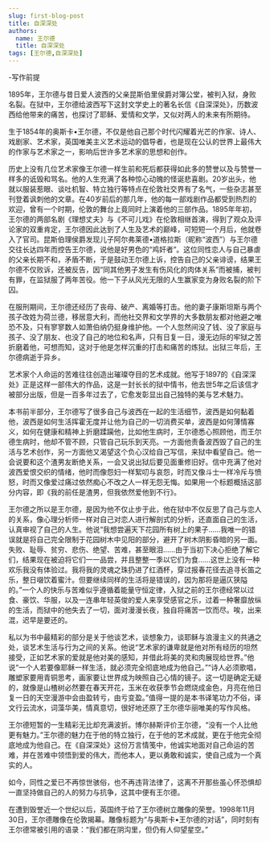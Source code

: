 ```yaml
---
slug: first-blog-post
title: 自深深处
authors:
  name: 王尔德
  title: 自深深处
tags: [王尔德,自深深处]
---
```


-写作前提

1895年，王尔德与昔日爱人波西的父亲昆斯伯里侯爵对簿公堂，被判入狱，身败名裂。在狱中，王尔德给波西写下这封文学史上的著名长信《自深深处》，历数波西给他带来的痛苦，也探讨了耶稣、爱情和文学，又似对两人的未来有所期待。

生于1854年的奥斯卡•王尔德，不仅是他自己那个时代闪耀着光芒的作家、诗人、戏剧家、艺术家，英国唯美主义艺术运动的倡导者，也是现在公认的世界上最伟大的作家与艺术家之一，影响后世许多艺术家的思想和创作。

历史上没有几位艺术家像王尔德一样生前和死后都获得如此多的赞誉以及与赞誉一样多的诋毁和骂名。他的人生充满了各种惊心动魄的怪诞悲喜剧。20岁出头，他就以服装惹眼、谈吐机智、特立独行等特点在伦敦社交界有了名气，一些杂志甚至刊登着讽刺他的文章。在40岁前后的那几年，他的每一部戏剧作品都受到热烈的欢迎，曾有一个时期，伦敦的舞台上竟同时上演着他的三部作品。1895年年初，王尔德的两部名剧《理想丈夫》与《不可儿戏》在伦敦相继首演，得到了观众及评论家的双重肯定，王尔德因此达到了人生及艺术的巅峰，可短短一个月后，他就卷入了官司。昆斯伯理侯爵发现儿子阿尔弗莱德•道格拉斯（昵称“波西”）与王尔德交往长达四年而控告王尔德，说他是好男色的“鸡奸者”。这位同性恋人与自己暴虐的父亲长期不和，矛盾不断，于是鼓动王尔德上诉，控告自己的父亲诽谤，结果王尔德不仅败诉，还被反告，因“同其他男子发生有伤风化的肉体关系”而被捕，被判有罪，在监狱服了两年苦役。他一下子从风光无限的人生赢家变为身败名裂的阶下囚。

在服刑期间，王尔德还经历了丧母、破产、离婚等打击。他的妻子康斯坦斯与两个孩子改姓为荷兰德，移居意大利，而他社交界和文学界的大多数朋友都对他避之唯恐不及，只有寥寥数人如萧伯纳仍挺身维护他。一个人忽然间没了钱、没了家庭与孩子、没了朋友、也没了自己的地位和名声，只有日复一日，漫无边际的牢狱之苦折磨着他，可想而知，这对于他是怎样沉重的打击和痛苦的炼狱。出狱三年后，王尔德病逝于异乡。

艺术家个人命运的苦难往往创造出璀璨夺目的艺术成就。他写于1897的《自深深处》正是这样一部伟大的作品，这是一封长长的狱中情书，他去世5年之后该信才被部分出版，但是一百多年过去了，它愈发彰显出自己独特的美与艺术魅力。

本书前半部分，王尔德写了很多自己与波西在一起的生活细节，波西是如何黏着他，波西是如何生活挥霍无度并让他为自己的一切消费买单，波西是如何薄情寡义，如何在健康和精神上折磨蹂躏他，比如他生病时，王尔德悉心照顾他，而王尔德生病时，他却不管不顾，只管自己玩乐到天亮。一方面他责备波西毁了自己的生活与艺术创作，另一方面他又渴望这个负心汉给自己写信，来狱中看望自己。他一会说要和这个渣男友断绝关系，一会又说出狱后要见面重修旧好。信中充满了他对波西爱恨交织的情绪，他时而像怨妇一样絮叨与哀怨，时而又像斗士一样冷斥与愤怒，时而又像爱过痛过依然痴心不改之人一样无怨无悔。如果用一个标题概括这部分内容，即《我的前任是渣男，但我依然爱他到不行》。

 王尔德之所以是王尔德，是因为他不仅止步于此，他在狱中不仅反思了自己与恋人的关系，像心理分析师一样对自己对恋人进行解剖式的分析，还直面自己的生活，认真审视了自己的人生。他说“我想尝遍天下花园所有树上的果子……我唯一的错误就是将自己完全限制于花园树木中见阳的部分，避开了树木阴影昏暗的另一面。失败、耻辱、贫穷、悲伤、绝望、苦难，甚至眼泪……由于当初下决心拒绝了解它们，结果现在被迫将它们一一品尝，并且整整一季以它们为食……这世上没有一种欢乐我没有体验过。我将我的灵魂之珠扔进了红酒杯，穿过报春花径去追寻长笛之乐，整日啜饮着蜜汁。但要继续同样的生活将是错误的，因为那将是逼仄狭隘的。”一个人的快乐与苦难似乎遵循着能量守恒定律，入狱之前的王尔德经常以过食、豪饮、华服，以及一连串年轻英俊的爱人来享受感官之乐，过着一种奢靡放纵的生活，而狱中的他失去了一切，面对漫漫长夜，独自将痛苦一饮而尽。唉，出来混，迟早是要还的。

私以为书中最精彩的部分是关于他谈艺术，谈想象力，谈耶稣与浪漫主义的共通之处，谈艺术生活与行为之间的关系。他说“艺术家的谦卑就是他对所有经历的坦然接受，正如艺术家的爱就是他对美的感知，并借此将美的灵和肉展现给世界。”他说“一个人若要像耶稣一样生活，就必须完全彻底地成为他自己。”“诗人必须歌唱，雕塑家要用青铜思考，画家要让世界成为映照自己心情的镜子。这一切是确定无疑的，就像是山楂树必然要在春天开花，玉米在收获季节会燃烧成金色，月亮在他日复一日的天空漫游中会由盈转亏，由亏变盈。”值得一提的是本书译笔功力不俗，译文行云流水，词藻华美，情真意切，很好地还原了王尔德华丽唯美的写作风格。

王尔德短暂的一生精彩无比却充满波折。博尔赫斯评价王尔德，“没有一个人比他更有魅力。”王尔德的魅力在于他的特立独行，在于他的艺术成就，更在于他完全彻底地成为他自己。在《自深深处》这份万言情笺中，他诚实地面对自己命运的苦难，并在苦难中领悟到爱的伟大，而他本人，更以勇敢和诚实，使自己成为一个真实的人。

如今，同性之爱已不再惊世骇俗，也不再违背法律了，这离不开那些虽心怀恐惧却一直坚持做自己的人的努力与抗争，这其中便有王尔德。

在遭到毁誉近一个世纪以后，英国终于给了王尔德树立雕像的荣誉。1998年11月30日，王尔德雕像在伦敦揭幕。雕像标题为“与奥斯卡•王尔德的对话”，同时刻有王尔德常被引用的语录：“我们都在阴沟里，但仍有人仰望星空。”